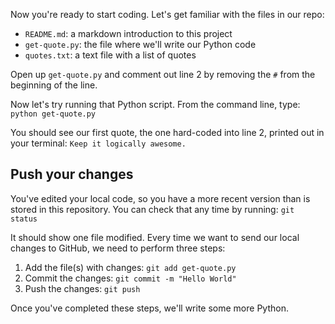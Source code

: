 Now you're ready to start coding. Let's get familiar with the files in our repo:

- `README.md`: a markdown introduction to this project
- `get-quote.py`: the file where we'll write our Python code
- `quotes.txt`: a text file with a list of quotes

Open up `get-quote.py` and comment out line 2 by removing the `#` from the beginning of the line.

Now let's try running that Python script. From the command line, type: `python get-quote.py`

You should see our first quote, the one hard-coded into line 2, printed out in your terminal:
`Keep it logically awesome.`

## Push your changes

You've edited your local code, so you have a more recent version than is stored in this repository. You can check that any time by running: `git status`

It should show one file modified. Every time we want to send our local changes to GitHub, we need to perform three steps:

1. Add the file(s) with changes: `git add get-quote.py`
2. Commit the changes: `git commit -m "Hello World"`
3. Push the changes: `git push`

Once you've completed these steps, we'll write some more Python.
